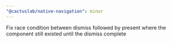 ```yaml
---
"@cactuslab/native-navigation": minor
---
```


Fix race condition between dismiss followed by present where the component still existed until the dismiss complete
